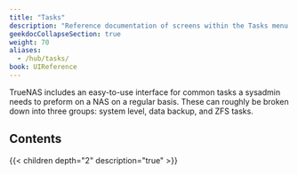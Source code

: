```yaml
---
title: "Tasks"
description: "Reference documentation of screens within the Tasks menu option."
geekdocCollapseSection: true
weight: 70
aliases:
  - /hub/tasks/
book: UIReference
---
```


TrueNAS includes an easy-to-use interface for common tasks a sysadmin needs to preform on a NAS on a regular basis.
These can roughly be broken down into three groups: system level, data backup, and ZFS tasks.

## Contents

{{< children depth="2" description="true" >}}